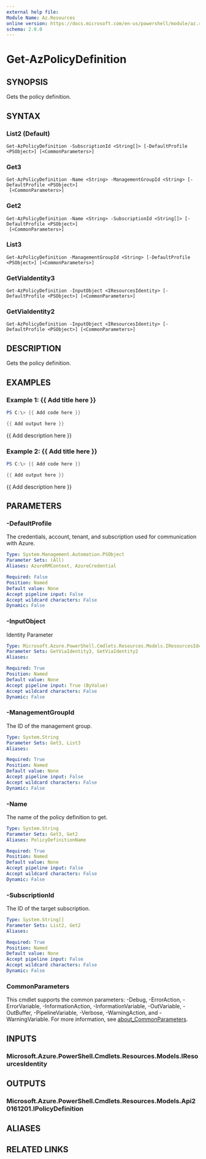 ```yaml
---
external help file:
Module Name: Az.Resources
online version: https://docs.microsoft.com/en-us/powershell/module/az.resources/get-azpolicydefinition
schema: 2.0.0
---
```


# Get-AzPolicyDefinition

## SYNOPSIS
Gets the policy definition.

## SYNTAX

### List2 (Default)
```
Get-AzPolicyDefinition -SubscriptionId <String[]> [-DefaultProfile <PSObject>] [<CommonParameters>]
```

### Get3
```
Get-AzPolicyDefinition -Name <String> -ManagementGroupId <String> [-DefaultProfile <PSObject>]
 [<CommonParameters>]
```

### Get2
```
Get-AzPolicyDefinition -Name <String> -SubscriptionId <String[]> [-DefaultProfile <PSObject>]
 [<CommonParameters>]
```

### List3
```
Get-AzPolicyDefinition -ManagementGroupId <String> [-DefaultProfile <PSObject>] [<CommonParameters>]
```

### GetViaIdentity3
```
Get-AzPolicyDefinition -InputObject <IResourcesIdentity> [-DefaultProfile <PSObject>] [<CommonParameters>]
```

### GetViaIdentity2
```
Get-AzPolicyDefinition -InputObject <IResourcesIdentity> [-DefaultProfile <PSObject>] [<CommonParameters>]
```

## DESCRIPTION
Gets the policy definition.

## EXAMPLES

### Example 1: {{ Add title here }}
```powershell
PS C:\> {{ Add code here }}

{{ Add output here }}
```

{{ Add description here }}

### Example 2: {{ Add title here }}
```powershell
PS C:\> {{ Add code here }}

{{ Add output here }}
```

{{ Add description here }}

## PARAMETERS

### -DefaultProfile
The credentials, account, tenant, and subscription used for communication with Azure.

```yaml
Type: System.Management.Automation.PSObject
Parameter Sets: (All)
Aliases: AzureRMContext, AzureCredential

Required: False
Position: Named
Default value: None
Accept pipeline input: False
Accept wildcard characters: False
Dynamic: False
```

### -InputObject
Identity Parameter

```yaml
Type: Microsoft.Azure.PowerShell.Cmdlets.Resources.Models.IResourcesIdentity
Parameter Sets: GetViaIdentity3, GetViaIdentity2
Aliases:

Required: True
Position: Named
Default value: None
Accept pipeline input: True (ByValue)
Accept wildcard characters: False
Dynamic: False
```

### -ManagementGroupId
The ID of the management group.

```yaml
Type: System.String
Parameter Sets: Get3, List3
Aliases:

Required: True
Position: Named
Default value: None
Accept pipeline input: False
Accept wildcard characters: False
Dynamic: False
```

### -Name
The name of the policy definition to get.

```yaml
Type: System.String
Parameter Sets: Get3, Get2
Aliases: PolicyDefinitionName

Required: True
Position: Named
Default value: None
Accept pipeline input: False
Accept wildcard characters: False
Dynamic: False
```

### -SubscriptionId
The ID of the target subscription.

```yaml
Type: System.String[]
Parameter Sets: List2, Get2
Aliases:

Required: True
Position: Named
Default value: None
Accept pipeline input: False
Accept wildcard characters: False
Dynamic: False
```

### CommonParameters
This cmdlet supports the common parameters: -Debug, -ErrorAction, -ErrorVariable, -InformationAction, -InformationVariable, -OutVariable, -OutBuffer, -PipelineVariable, -Verbose, -WarningAction, and -WarningVariable. For more information, see [about_CommonParameters](http://go.microsoft.com/fwlink/?LinkID=113216).

## INPUTS

### Microsoft.Azure.PowerShell.Cmdlets.Resources.Models.IResourcesIdentity

## OUTPUTS

### Microsoft.Azure.PowerShell.Cmdlets.Resources.Models.Api20161201.IPolicyDefinition

## ALIASES

## RELATED LINKS

